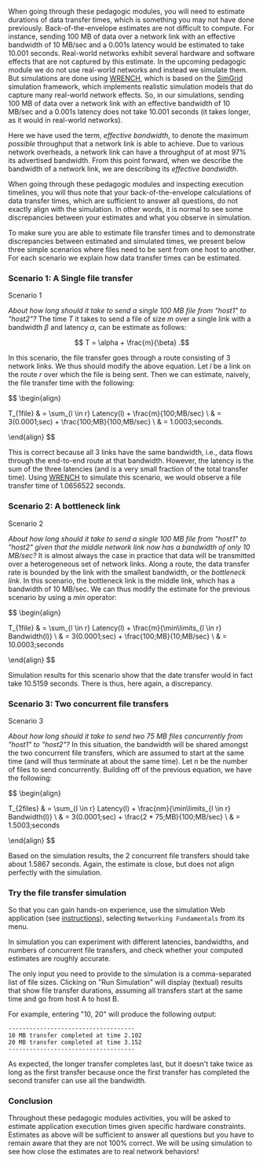 

When going through these pedagogic modules, you will need to estimate
durations of data transfer times,  which is something you may not have
done previously. Back-of-the-envelope estimates are not difficult to
compute.
For instance, sending 100 MB of data over a network link with an
effective bandwidth of 10 MB/sec and a 0.001s latency would be estimated to take
10.001 seconds. Real-world networks exhibit several hardware and software
effects that are not captured by this estimate.
In the upcoming pedagogic module we do not use real-world
networks and instead we simulate them. But simulations are done using
[WRENCH](http://wrench-project.org/), which is based on the
[SimGrid](http://simgrid.org) simulation framework, which implements
realistic simulation models that do capture many real-world network
effects. So, in our simulations, sending 100 MB of data over a network link
with an effective bandwidth of 10 MB/sec and a 0.001s latency does not take 10.001
seconds (it takes longer, as it would in real-world networks).

Here we have used the term, *effective bandwidth*, to denote the maximum *possible*
throughput that a network link is able to achieve. Due to various network overheads,
a network link can have a throughput of at most 97% its advertised bandwidth. From this
point forward, when we describe the bandwidth of a network link, we are describing
its *effective bandwidth*.

When going through these pedagogic modules and inspecting execution timelines, you
will thus note that your back-of-the-envelope calculations of data transfer
times, which are sufficient to answer all questions, do not exactly align
with the simulation. In other words, it is normal to see some discrepancies
between your estimates and what you observe in simulation.

To make sure you are able to estimate file transfer times and to
demonstrate discrepancies between estimated and simulated times, we present
below three simple scenarios where files need to be sent from one host to
another. For each scenario we explain how data transfer times can be
estimated.

### Scenario 1: A Single file transfer

<object class="figure" type="image/svg+xml" data="{{ site.baseurl }}/public/img/networking_fundamentals/scenario_1.svg">Scenario 1</object>

*About how long should it take to send a single 100 MB file from "host1" to "host2"?*
 The time $T$ it takes to send a file of size $m$ over a single link with a bandwidth $\beta$ and latency $\alpha$,
can be estimate as follows:

$$ T = \alpha + \frac{m}{\beta} .$$

In this scenario, the file transfer goes through a route consisting of 3 network links.
We thus should modify the above equation.
Let $l$ be a link on the route $r$ over which the file is being sent.
Then we can estimate, naively, the file transfer time with the following:

$$
\begin{align}

 T_{1file} & = \sum_{l \in r} Latency(l) + \frac{m}{100\;MB/sec} \\
  & = 3(0.0001\;sec) + \frac{100\;MB}{100\;MB/sec} \\
  & = 1.0003\;seconds.

\end{align}
$$

This is correct because all 3 links have the same bandwidth, i.e., data flows through the end-to-end route at that bandwidth. However, the latency is
the sum of the three latencies (and is a very small fraction of the total transfer time). 
Using [WRENCH](http://wrench-project.org/) to simulate this scenario, we
would observe a file transfer time of 1.0656522 seconds.

### Scenario 2: A bottleneck link

<object class="figure" type="image/svg+xml" data="{{ site.baseurl }}/public/img/networking_fundamentals/scenario_2.svg">Scenario 2</object>

*About how long should it take to send a single 100 MB file from "host1" to "host2" given that the middle network link now
has a bandwidth of only 10 MB/sec?* It is almost always the case in practice that data will be transmitted over a heterogeneous set of
network links. Along a route, the data transfer rate is bounded by the link with the
smallest bandwidth, or the *bottleneck link*. In this scenario, the
bottleneck link is the middle link, which has a bandwidth of 10 MB/sec. We
can thus modify the estimate for the previous scenario by using a $min$
operator:

$$
\begin{align}

T_{1file} & = \sum_{l \in r} Latency(l) + \frac{m}{\min\limits_{l \in r} Bandwidth(l)} \\
  & = 3(0.0001\;sec) + \frac{100\;MB}{10\;MB/sec} \\
  & = 10.0003\;seconds

\end{align}
$$

Simulation results for this scenario show that the date transfer would in fact take 10.5159 seconds. There is thus, here again, a discrepancy.

### Scenario 3: Two concurrent file transfers

<object class="figure" type="image/svg+xml" data="{{ site.baseurl }}/public/img/networking_fundamentals/scenario_3.svg">Scenario 3</object>

*About how long should it take to send two 75 MB files concurrently from "host1" to "host2"?* In this situation,
the bandwidth will be shared amongst the two concurrent file transfers, which are assumed to start at the same time (and will thus terminate at about the same time). Let $n$ be the number of files to send
concurrently. Building off of the previous equation, we have the following:

$$
\begin{align}

T_{2files} & = \sum_{l \in r} Latency(l) + \frac{nm}{\min\limits_{l \in r} Bandwidth(l)} \\
  & = 3(0.0001\;sec) + \frac{2 * 75\;MB}{100\;MB/sec} \\
  & = 1.5003\;seconds

\end{align}
$$

Based on the simulation results, the 2 concurrent file transfers should
take about 1.5867 seconds. Again, the estimate is close, but does not align
perfectly with the simulation.

### Try the file transfer simulation

So that you can gain hands-on experience, use 
the simulation Web application
(see <a href="{{site.baseurl}}/pedagogic_modules/simulation_instructions/index/" target="_blank">instructions</a>),
selecting `Networking Fundamentals` from its menu. 

In simulation you can experiment with different
latencies, bandwidths, and numbers of concurrent file transfers, and check whether
your computed estimates are roughly accurate.  

The only input you need to provide to the simulation is a comma-separated list of file sizes. Clicking
on "Run Simulation" will display (textual) results that show file transfer durations, assuming all
transfers start at the same time and go from host A to host B. 

For example, entering "10, 20" will produce the following output: 

```
------------------------------------
10 MB transfer completed at time 2.102
20 MB transfer completed at time 3.152
------------------------------------
```

As expected, the longer transfer completes last, but it doesn't take twice as long as the first
transfer because once the first transfer has completed the second transfer can use all the bandwidth. 

### Conclusion

Throughout these pedagogic modules activities, you will be asked to estimate
application execution times given specific hardware constraints. 
Estimates as above will be sufficient to answer all questions but you have
to remain aware that they are not 100%
correct. We will be using simulation to see how close the estimates are 
to real network behaviors!
